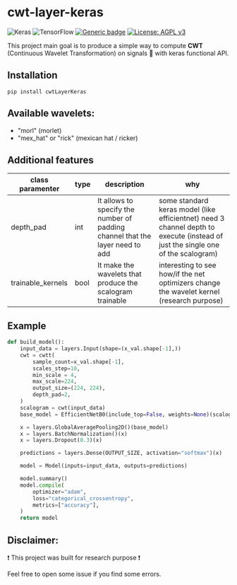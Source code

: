 # cwt-layer-keras

<img alt="Keras" src="https://img.shields.io/badge/Keras-%23D00000.svg?&style=for-the-badge&logo=Keras&logoColor=white"/> <img alt="TensorFlow" src="https://img.shields.io/badge/TensorFlow-%23FF6F00.svg?&style=for-the-badge&logo=TensorFlow&logoColor=white" /> [![Generic badge](https://img.shields.io/badge/python-v3.6+-<COLOR>.svg)](https://www.python.org/download/releases/3.0/) [![License: AGPL v3](https://img.shields.io/badge/License-AGPL%20v3-blue.svg)](https://www.gnu.org/licenses/agpl-3.0) 

This project main goal is to produce a simple way to compute **CWT** (Continuous Wavelet Transformation) on signals :satellite: with keras functional API.

## Installation
    pip install cwtLayerKeras

## Available wavelets:
* "morl" (morlet)
* "mex_hat" or "rick" (mexican hat / ricker)

## Additional features
class paramenter | type | description | why
--- | --- | --- | ---
depth_pad | int | It allows to specify the number of padding channel that the layer need to add | some standard keras model (like efficientnet) need 3 channel depth to execute (instead of just the single one of the scalogram)
trainable_kernels | bool | It make the wavelets that produce the scalogram trainable | interesting to see how/if the net optimizers change the wavelet kernel (research purpose)

## Example

```python
def build_model():
    input_data = layers.Input(shape=(x_val.shape[-1],))
    cwt = cwtt(
        sample_count=x_val.shape[-1],
        scales_step=10,
        min_scale = 4,
        max_scale=224,
        output_size=(224, 224),
        depth_pad=2,
    )
    scalogram = cwt(input_data)
    base_model = EfficientNetB0(include_top=False, weights=None)(scalogram)

    x = layers.GlobalAveragePooling2D()(base_model)
    x = layers.BatchNormalization()(x)
    x = layers.Dropout(0.3)(x)

    predictions = layers.Dense(OUTPUT_SIZE, activation="softmax")(x)

    model = Model(inputs=input_data, outputs=predictions)

    model.summary()
    model.compile(
        optimizer="adam",
        loss="categorical_crossentropy",
        metrics=["accuracy"],
    )
    return model
```

## Disclaimer:
 :exclamation: This project was built for research purpose :exclamation:
 
 Feel free to open some issue if you find some errors.


